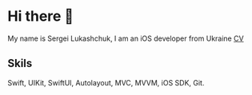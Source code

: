 # Hi there 👋

My name is Sergei Lukashchuk, I am an iOS developer from Ukraine <a href="https://github.com/lgreydev/lgreydev/blob/main/cv-lukaschuk.pdf">CV</a>

## Skils
Swift, UIKit, SwiftUI, Autolayout, MVC, MVVM, iOS SDK, Git.

<!--
**lgreydev/lgreydev** is a ✨ _special_ ✨ repository because its `README.md` (this file) appears on your GitHub profile.

Here are some ideas to get you started:

- 🔭 I’m currently working on ...
- 🌱 I’m currently learning ...
- 👯 I’m looking to collaborate on ...
- 🤔 I’m looking for help with ...
- 💬 Ask me about ...
- 📫 How to reach me: ...
- 😄 Pronouns: ...
- ⚡ Fun fact: ...
-->
